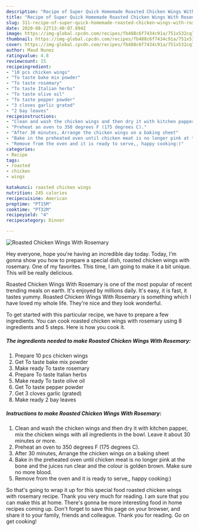 ```yaml
---
description: "Recipe of Super Quick Homemade Roasted Chicken Wings With Rosemary"
title: "Recipe of Super Quick Homemade Roasted Chicken Wings With Rosemary"
slug: 311-recipe-of-super-quick-homemade-roasted-chicken-wings-with-rosemary
date: 2020-08-22T13:40:07.894Z
image: https://img-global.cpcdn.com/recipes/fb488c6f7434c91a/751x532cq70/roasted-chicken-wings-with-rosemary-recipe-main-photo.jpg
thumbnail: https://img-global.cpcdn.com/recipes/fb488c6f7434c91a/751x532cq70/roasted-chicken-wings-with-rosemary-recipe-main-photo.jpg
cover: https://img-global.cpcdn.com/recipes/fb488c6f7434c91a/751x532cq70/roasted-chicken-wings-with-rosemary-recipe-main-photo.jpg
author: Maud Nunez
ratingvalue: 4.8
reviewcount: 15
recipeingredient:
- "10 pcs chicken wings"
- "To taste bake mix powder"
- "To taste rosemary"
- "To taste Italian herbs"
- "To taste olive oil"
- "To taste pepper powder"
- "3 cloves garlic grated"
- "2 bay leaves"
recipeinstructions:
- "Clean and wash the chicken wings and then dry it with kitchen papper, mix the chicken wings with all ingredients in the bowl. Leave it about 30 minutes or more."
- "Preheat an oven to 350 degrees F (175 degrees C)."
- "After 30 minutes, Arrange the chicken wings on a baking sheet"
- "Bake in the preheated oven until chicken meat is no longer pink at the bone and the juices run clear and the colour is golden brown. Make sure no more blood."
- "Remove from the oven and it is ready to serve,, happy cooking:)"
categories:
- Recipe
tags:
- roasted
- chicken
- wings

katakunci: roasted chicken wings 
nutrition: 245 calories
recipecuisine: American
preptime: "PT15M"
cooktime: "PT32M"
recipeyield: "4"
recipecategory: Dinner

---
```



![Roasted Chicken Wings With Rosemary](https://img-global.cpcdn.com/recipes/fb488c6f7434c91a/751x532cq70/roasted-chicken-wings-with-rosemary-recipe-main-photo.jpg)

Hey everyone, hope you're having an incredible day today. Today, I'm gonna show you how to prepare a special dish, roasted chicken wings with rosemary. One of my favorites. This time, I am going to make it a bit unique. This will be really delicious.

Roasted Chicken Wings With Rosemary is one of the most popular of recent trending meals on earth. It's enjoyed by millions daily. It's easy, it is fast, it tastes yummy. Roasted Chicken Wings With Rosemary is something which I have loved my whole life. They're nice and they look wonderful.




To get started with this particular recipe, we have to prepare a few ingredients. You can cook roasted chicken wings with rosemary using 8 ingredients and 5 steps. Here is how you cook it.

<!--inarticleads1-->

##### The ingredients needed to make Roasted Chicken Wings With Rosemary:

1. Prepare 10 pcs chicken wings
1. Get To taste bake mix powder
1. Make ready To taste rosemary
1. Prepare To taste Italian herbs
1. Make ready To taste olive oil
1. Get To taste pepper powder
1. Get 3 cloves garlic (grated)
1. Make ready 2 bay leaves




<!--inarticleads2-->

##### Instructions to make Roasted Chicken Wings With Rosemary:

1. Clean and wash the chicken wings and then dry it with kitchen papper, mix the chicken wings with all ingredients in the bowl. Leave it about 30 minutes or more.
1. Preheat an oven to 350 degrees F (175 degrees C).
1. After 30 minutes, Arrange the chicken wings on a baking sheet
1. Bake in the preheated oven until chicken meat is no longer pink at the bone and the juices run clear and the colour is golden brown. Make sure no more blood.
1. Remove from the oven and it is ready to serve,, happy cooking:)




So that's going to wrap it up for this special food roasted chicken wings with rosemary recipe. Thank you very much for reading. I am sure that you can make this at home. There's gonna be more interesting food in home recipes coming up. Don't forget to save this page on your browser, and share it to your family, friends and colleague. Thank you for reading. Go on get cooking!
